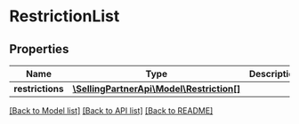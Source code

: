 # RestrictionList

## Properties
Name | Type | Description | Notes
------------ | ------------- | ------------- | -------------
**restrictions** | [**\SellingPartnerApi\Model\Restriction[]**](Restriction.md) |  | 

[[Back to Model list]](../README.md#documentation-for-models) [[Back to API list]](../README.md#documentation-for-api-endpoints) [[Back to README]](../README.md)


